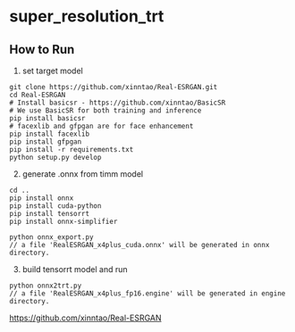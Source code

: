 # super_resolution_trt

## How to Run

1. set target model

```
git clone https://github.com/xinntao/Real-ESRGAN.git
cd Real-ESRGAN
# Install basicsr - https://github.com/xinntao/BasicSR
# We use BasicSR for both training and inference
pip install basicsr
# facexlib and gfpgan are for face enhancement
pip install facexlib
pip install gfpgan
pip install -r requirements.txt
python setup.py develop
```

2. generate .onnx from timm model

```
cd ..
pip install onnx
pip install cuda-python
pip install tensorrt
pip install onnx-simplifier

python onnx_export.py
// a file 'RealESRGAN_x4plus_cuda.onnx' will be generated in onnx directory.
```

3. build tensorrt model and run

```
python onnx2trt.py
// a file 'RealESRGAN_x4plus_fp16.engine' will be generated in engine directory.
```

https://github.com/xinntao/Real-ESRGAN
